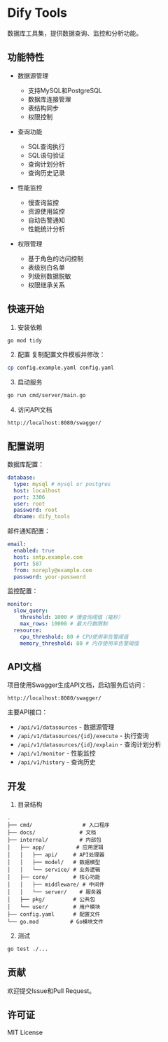 # Dify Tools

数据库工具集，提供数据查询、监控和分析功能。

## 功能特性

- 数据源管理
  * 支持MySQL和PostgreSQL
  * 数据库连接管理
  * 表结构同步
  * 权限控制

- 查询功能
  * SQL查询执行
  * SQL语句验证
  * 查询计划分析
  * 查询历史记录

- 性能监控
  * 慢查询监控
  * 资源使用监控
  * 自动告警通知
  * 性能统计分析

- 权限管理
  * 基于角色的访问控制
  * 表级别白名单
  * 列级别数据脱敏
  * 权限继承关系

## 快速开始

1. 安装依赖
```bash
go mod tidy
```

2. 配置
复制配置文件模板并修改：
```bash
cp config.example.yaml config.yaml
```

3. 启动服务
```bash
go run cmd/server/main.go
```

4. 访问API文档
```
http://localhost:8080/swagger/
```

## 配置说明

数据库配置：
```yaml
database:
  type: mysql # mysql or postgres
  host: localhost
  port: 3306
  user: root
  password: root
  dbname: dify_tools
```

邮件通知配置：
```yaml
email:
  enabled: true
  host: smtp.example.com
  port: 587
  from: noreply@example.com
  password: your-password
```

监控配置：
```yaml
monitor:
  slow_query:
    threshold: 1000 # 慢查询阈值（毫秒）
    max_rows: 10000 # 最大行数限制
  resource:
    cpu_threshold: 80 # CPU使用率告警阈值
    memory_threshold: 80 # 内存使用率告警阈值
```

## API文档

项目使用Swagger生成API文档，启动服务后访问：
```
http://localhost:8080/swagger/
```

主要API接口：
- `/api/v1/datasources` - 数据源管理
- `/api/v1/datasources/{id}/execute` - 执行查询
- `/api/v1/datasources/{id}/explain` - 查询计划分析
- `/api/v1/monitor` - 性能监控
- `/api/v1/history` - 查询历史

## 开发

1. 目录结构
```
.
├── cmd/                # 入口程序
├── docs/              # 文档
├── internal/          # 内部包
│   ├── app/          # 应用逻辑
│   │   ├── api/     # API处理器
│   │   ├── model/   # 数据模型
│   │   └── service/ # 业务逻辑
│   ├── core/        # 核心功能
│   │   ├── middleware/ # 中间件
│   │   └── server/    # 服务器
│   ├── pkg/         # 公共包
│   └── user/        # 用户模块
├── config.yaml      # 配置文件
└── go.mod          # Go模块文件
```

2. 测试
```bash
go test ./...
```

## 贡献

欢迎提交Issue和Pull Request。

## 许可证

MIT License